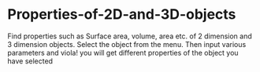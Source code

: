 # Properties-of-2D-and-3D-objects
Find properties such as Surface area, volume, area etc. of 2 dimension and 3 dimension objects.
Select the object from the menu. Then input various parameters and viola! you will get different properties of the object you have selected
